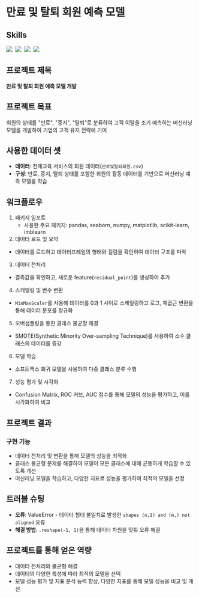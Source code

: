 # 만료 및 탈퇴 회원 예측 모델

## Skills
<img src="https://img.shields.io/badge/scikit--learn-F7931E?style=for-the-badge&logo=scikitlearn&logoColor=white"/>&nbsp; <!--scikitlearn-->
<img src="https://img.shields.io/badge/pandas-150458.svg?style=for-the-badge&logo=pandas&logoColor=white"/>&nbsp; <!--pandas-->
<img src="https://img.shields.io/badge/numpy-4d77cf.svg?style=for-the-badge&logo=numpy&logoColor=white"/>&nbsp; <!--numpy-->
<img src="https://img.shields.io/badge/Matplotlib-11557c.svg?style=for-the-badge&logo=Matplotlib&logoColor=white"/>&nbsp; <!--matplotlib-->

## 프로젝트 제목
**만료 및 탈퇴 회원 예측 모델 개발**

## 프로젝트 목표
회원의 상태를 "만료", "중지", "탈퇴"로 분류하여 고객 이탈을 조기 예측하는 머신러닝 모델을 개발하여 기업의 고객 유지 전략에 기여

## 사용한 데이터 셋
- **데이터**: 천재교육 서비스의 회원 데이터(`만료및탈퇴회원.csv`)
- **구성**: 만료, 중지, 탈퇴 상태를 포함한 회원의 활동 데이터를 기반으로 머신러닝 예측 모델을 학습

## 워크플로우

1. 패키지 임포트
   - 사용한 주요 패키지: pandas, seaborn, numpy, matplotlib, scikit-learn, imblearn
2. 데이터 로드 및 요약
  - 데이터를 로드하고 데이터프레임의 형태와 컬럼을 확인하여 데이터 구조를 파악
3. 데이터 전처리
  - 결측값을 확인하고, 새로운 feature(`residual_point`)를 생성하여 추가
4. 스케일링 및 변수 변환
  - `MinMaxScaler`를 사용해 데이터를 0과 1 사이로 스케일링하고 로그, 제곱근 변환을 통해 데이터 분포를 정규화
5. 오버샘플링을 통한 클래스 불균형 해결
  - SMOTE(Synthetic Minority Over-sampling Technique)를 사용하여 소수 클래스의 데이터를 증강
6. 모델 학습
  - 소프트맥스 회귀 모델을 사용하여 다중 클래스 분류 수행
7. 성능 평가 및 시각화
  - Confusion Matrix, ROC 커브, AUC 점수를 통해 모델의 성능을 평가하고, 이를 시각화하여 비교

## 프로젝트 결과

### 구현 기능
- 데이터 전처리 및 변환을 통해 모델의 성능을 최적화
- 클래스 불균형 문제를 해결하여 모델이 모든 클래스에 대해 균등하게 학습할 수 있도록 개선
- 머신러닝 모델을 학습하고, 다양한 지표로 성능을 평가하여 최적의 모델을 선정

## 트러블 슈팅

- **오류**: ValueError - 데이터 형태 불일치로 발생한 `shapes (n,1) and (m,) not aligned` 오류
- **해결 방법**: `.reshape(-1, 1)`을 통해 데이터 차원을 맞춰 오류 해결

## 프로젝트를 통해 얻은 역량

- 데이터 전처리와 불균형 해결
- 데이터의 다양한 특성에 따라 최적의 모델을 선택
- 모델 성능 평가 및 지표 분석 능력 향상, 다양한 지표를 통해 모델 성능을 비교 및 개선
